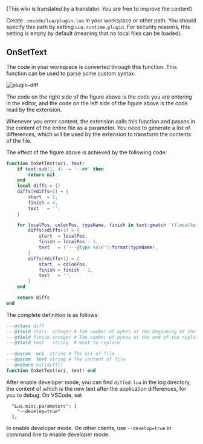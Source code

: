 (This wiki is translated by a translator. You are free to improve the content)

Create `.vscode/lua/plugin.lua` in your workspace or other path.
You should specify this path by setting `Lua.runtime.plugin`.
For security reasons, this setting is empty by default (meaning that no local files can be loaded).

## OnSetText

The code in your workspace is converted through this function. This function can be used to parse some custom syntax.

![plugin-diff](https://github.com/sumneko/vscode-lua/blob/master/images/plugin-diff.gif?raw=true)

The code on the right side of the figure above is the code you are entering in the editor, and the code on the left side of the figure above is the code read by the extension.

Whenever you enter content, the extension calls this function and passes in the content of the entire file as a parameter. You need to generate a list of differences, which will be used by the extension to transform the contents of the file.

The effect of the figure above is achieved by the following code:

```lua
function OnSetText(uri, text)
    if text:sub(1, 4) ~= '--##' then
        return nil
    end
    local diffs = {}
    diffs[#diffs+1] = {
        start  = 1,
        finish = 4,
        text   = '',
    }

    for localPos, colonPos, typeName, finish in text:gmatch '()local%s+[%w_]+()%s*%:%s*([%w_]+)()' do
        diffs[#diffs+1] = {
            start  = localPos,
            finish = localPos - 1,
            text   = ('---@type %s\n'):format(typeName),
        }
        diffs[#diffs+1] = {
            start  = colonPos,
            finish = finish - 1,
            text   = '',
        }
    end

    return diffs
end
```

The complete definition is as follows:

```lua
---@class diff
---@field start  integer # The number of bytes at the beginning of the replacement
---@field finish integer # The number of bytes at the end of the replacement
---@field text   string  # What to replace

---@param  uri  string # The uri of file
---@param  text string # The content of file
---@return nil|diff[]
function OnSetText(uri, text) end
```

After enable developer mode, you can find `diffed.lua` in the log directory, the content of which is the new text after the application differences, for you to debug.
On VSCode, set 

```
  "Lua.misc.parameters": [
    "--develop=true"
  ],
``` 
to enable developer mode.
On other clients, use `--develop=true` in command line to enable developer mode.